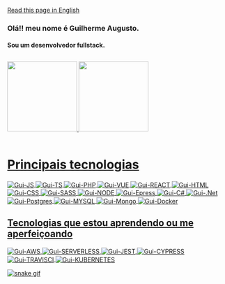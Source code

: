 [Read this page in English](https://github.com/Guilherme-px)
### Olá!! meu nome é Guilherme Augusto.
#### Sou um desenvolvedor fullstack.

##

<div>
  <a href="https://github.com/Guilherme-px">
  <img height="160em" src="https://github-readme-stats-sigma-five.vercel.app/api?username=Guilherme-px&show_icons=true&theme=react&include_all_commits=true&count_private=true"/>
  <img height="160em" src="https://github-readme-stats-sigma-five.vercel.app/api/top-langs/?username=Guilherme-px&layout=compact&langs_count=7&theme=react"/>
</div>
<div style="display: inline_block"><br>
  <h1>Principais tecnologias</h1>
  <img align="center" alt="Gui-JS" src="https://img.shields.io/badge/JavaScript-323330?style=for-the-badge&logo=javascript&logoColor=F7DF1E">
  <img align="center" alt="Gui-TS" src="https://img.shields.io/badge/TypeScript-007ACC?style=for-the-badge&logo=typescript&logoColor=white">
  <img align="center" alt="Gui-PHP" src="https://img.shields.io/badge/PHP-777BB4?style=for-the-badge&logo=php&logoColor=white">
  <img align="center" alt="Gui-VUE" src="https://img.shields.io/badge/Vue.js-35495E?style=for-the-badge&logo=vue.js&logoColor=4FC08D">
  <img align="center" alt="Gui-REACT" src="https://img.shields.io/badge/React-20232A?style=for-the-badge&logo=react&logoColor=61DAFB">
  <img align="center" alt="Gui-HTML" src="https://img.shields.io/badge/HTML5-E34F26?style=for-the-badge&logo=html5&logoColor=white">
  <img align="center" alt="Gui-CSS" src="https://img.shields.io/badge/CSS3-1572B6?style=for-the-badge&logo=css3&logoColor=white">
  <img align="center" alt="Gui-SASS" src="https://img.shields.io/badge/Sass-CC6699?style=for-the-badge&logo=sass&logoColor=white">
  <img align="center" alt="Gui-NODE" src="https://img.shields.io/badge/Node.js-43853D?style=for-the-badge&logo=node.js&logoColor=white">
  <img align="center" alt="Gui-Epress" src="https://img.shields.io/badge/Express.js-404D59?style=for-the-badge">
  <img align="center" alt="Gui-C#" src="https://img.shields.io/badge/C%23-239120?style=for-the-badge&logo=c-sharp&logoColor=white">
  <img align="center" alt="Gui-.Net" src="https://img.shields.io/badge/.NET-5C2D91?style=for-the-badge&logo=.net&logoColor=white">
  <img align="center" alt="Gui-Postgres" src="https://img.shields.io/badge/PostgreSQL-316192?style=for-the-badge&logo=postgresql&logoColor=white">
  <img align="center" alt="Gui-MYSQL" src="https://img.shields.io/badge/MySQL-00000F?style=for-the-badge&logo=mysql&logoColor=white">
  <img align="center" alt="Gui-Mongo" src="https://img.shields.io/badge/MongoDB-4EA94B?style=for-the-badge&logo=mongodb&logoColor=white">
  <img align="center" alt="Gui-Docker" src="https://img.shields.io/badge/Docker-2496ED?style=for-the-badge&logo=docker&logoColor=white">
  <br>
  <h2>Tecnologias que estou aprendendo ou me aperfeiçoando</h2>
  <img align="center" alt="Gui-AWS" src="https://img.shields.io/badge/Amazon_AWS-232F3E?style=for-the-badge&logo=amazon-aws&logoColor=white">
  <img align="center" alt="Gui-SERVERLESS" src="https://img.shields.io/badge/serverless-CC2927?style=for-the-badge&logo=serverless&logoColor=white">
  <img align="center" alt="Gui-JEST" src="https://img.shields.io/badge/jest-C63D14?style=for-the-badge&logo=jest&logoColor=white">
  <img align="center" alt="Gui-CYPRESS" src="https://img.shields.io/badge/cypress-4FC08D?style=for-the-badge&logo=cypress&logoColor=white">
  <img align="center" alt="Gui-TRAVISCI" src="https://img.shields.io/badge/Travis-E4D766?style=for-the-badge&logo=travis&logoColor=white">
  <img align="center" alt="Gui-KUBERNETES" src="https://img.shields.io/badge/Kubernetes-326DE6?style=for-the-badge&logo=kubernetes&logoColor=white">
</div>

![snake gif](https://github.com/Guilherme-px/Guilherme-px/blob/output/github-contribution-grid-snake.svg)
